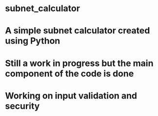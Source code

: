 # subnet_calculator
# A simple subnet calculator created using Python
# Still a work in progress but the main component of the code is done
# Working on input validation and security
